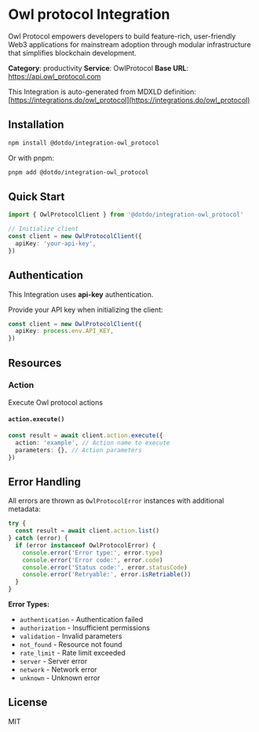 # Owl protocol Integration

Owl Protocol empowers developers to build feature-rich, user-friendly Web3 applications for mainstream adoption through modular infrastructure that simplifies blockchain development.

**Category**: productivity
**Service**: OwlProtocol
**Base URL**: https://api.owl_protocol.com

This Integration is auto-generated from MDXLD definition: [https://integrations.do/owl_protocol](https://integrations.do/owl_protocol)

## Installation

```bash
npm install @dotdo/integration-owl_protocol
```

Or with pnpm:

```bash
pnpm add @dotdo/integration-owl_protocol
```

## Quick Start

```typescript
import { OwlProtocolClient } from '@dotdo/integration-owl_protocol'

// Initialize client
const client = new OwlProtocolClient({
  apiKey: 'your-api-key',
})
```

## Authentication

This Integration uses **api-key** authentication.

Provide your API key when initializing the client:

```typescript
const client = new OwlProtocolClient({
  apiKey: process.env.API_KEY,
})
```

## Resources

### Action

Execute Owl protocol actions

#### `action.execute()`

```typescript
const result = await client.action.execute({
  action: 'example', // Action name to execute
  parameters: {}, // Action parameters
})
```

## Error Handling

All errors are thrown as `OwlProtocolError` instances with additional metadata:

```typescript
try {
  const result = await client.action.list()
} catch (error) {
  if (error instanceof OwlProtocolError) {
    console.error('Error type:', error.type)
    console.error('Error code:', error.code)
    console.error('Status code:', error.statusCode)
    console.error('Retryable:', error.isRetriable())
  }
}
```

**Error Types:**

- `authentication` - Authentication failed
- `authorization` - Insufficient permissions
- `validation` - Invalid parameters
- `not_found` - Resource not found
- `rate_limit` - Rate limit exceeded
- `server` - Server error
- `network` - Network error
- `unknown` - Unknown error

## License

MIT
